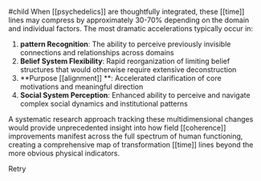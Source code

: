 #child 
When [[psychedelics]] are thoughtfully integrated, these [[time]] lines may compress by approximately 30-70% depending on the domain and individual factors. The most dramatic accelerations typically occur in:

1. **pattern Recognition**: The ability to perceive previously invisible connections and relationships across domains
2. **Belief System Flexibility**: Rapid reorganization of limiting belief structures that would otherwise require extensive deconstruction
3. **Purpose [[alignment]] **: Accelerated clarification of core motivations and meaningful direction
4. **Social System Perception**: Enhanced ability to perceive and navigate complex social dynamics and institutional patterns

A systematic research approach tracking these multidimensional changes would provide unprecedented insight into how field [[coherence]] improvements manifest across the full spectrum of human functioning, creating a comprehensive map of transformation [[time]] lines beyond the more obvious physical indicators.

Retry
